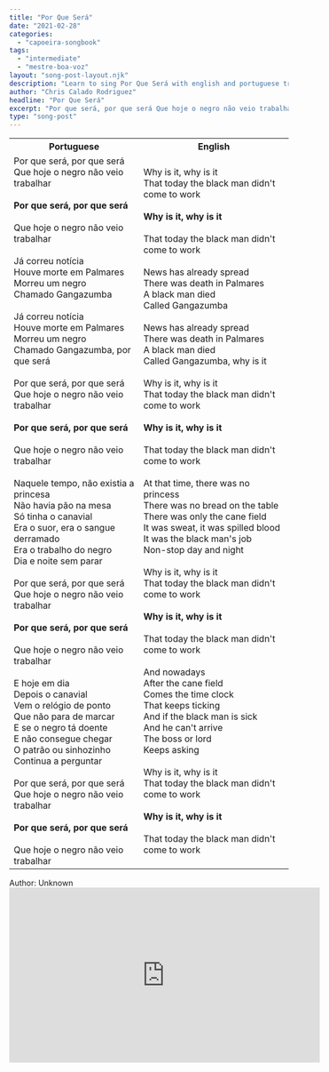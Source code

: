 ```yaml
---
title: "Por Que Será"
date: "2021-02-28"
categories:
  - "capoeira-songbook"
tags:
  - "intermediate"
  - "mestre-boa-voz"
layout: "song-post-layout.njk"
description: "Learn to sing Por Que Será with english and portuguese translations along with a video to help you learn."
author: "Chris Calado Rodriguez"
headline: "Por Que Será"
excerpt: "Por que será, por que será Que hoje o negro não veio trabalhar"
type: "song-post"
---
```


<table class="capoeira-table">
    <tr class="header-row">
        <th>Portuguese</th>
        <th>English</th>
    </tr>
    <tr>
        <td>Por que será, por que será<br>Que hoje o negro não veio trabalhar<br><br><strong>Por que será, por que será</strong><br><br>Que hoje o negro não veio trabalhar<br><br>Já correu notícia<br>Houve morte em Palmares<br>Morreu um negro<br>Chamado Gangazumba<br><br>Já correu notícia<br>Houve morte em Palmares<br>Morreu um negro<br>Chamado Gangazumba, por que será<br><br>Por que será, por que será<br>Que hoje o negro não veio trabalhar<br><br><strong>Por que será, por que será</strong><br><br>Que hoje o negro não veio trabalhar<br><br>Naquele tempo, não existia a princesa<br>Não havia pão na mesa<br>Só tinha o canavial<br>Era o suor, era o sangue derramado<br>Era o trabalho do negro<br>Dia e noite sem parar<br><br>Por que será, por que será<br>Que hoje o negro não veio trabalhar<br><br><strong>Por que será, por que será</strong><br><br>Que hoje o negro não veio trabalhar<br><br>E hoje em dia<br>Depois o canavial<br>Vem o relógio de ponto<br>Que não para de marcar<br>E se o negro tá doente<br>E não consegue chegar<br>O patrão ou sinhozinho<br>Continua a perguntar<br><br>Por que será, por que será<br>Que hoje o negro não veio trabalhar<br><br><strong>Por que será, por que será</strong><br><br>Que hoje o negro não veio trabalhar</td>
        <td>Why is it, why is it<br>That today the black man didn't come to work<br><br><strong>Why is it, why is it</strong><br><br>That today the black man didn't come to work<br><br>News has already spread<br>There was death in Palmares<br>A black man died<br>Called Gangazumba<br><br>News has already spread<br>There was death in Palmares<br>A black man died<br>Called Gangazumba, why is it<br><br>Why is it, why is it<br>That today the black man didn't come to work<br><br><strong>Why is it, why is it</strong><br><br>That today the black man didn't come to work<br><br>At that time, there was no princess<br>There was no bread on the table<br>There was only the cane field<br>It was sweat, it was spilled blood<br>It was the black man's job<br>Non-stop day and night<br><br>Why is it, why is it<br>That today the black man didn't come to work<br><br><strong>Why is it, why is it</strong><br><br>That today the black man didn't come to work<br><br>And nowadays<br>After the cane field<br>Comes the time clock<br>That keeps ticking<br>And if the black man is sick<br>And he can't arrive<br>The boss or lord<br>Keeps asking<br><br>Why is it, why is it<br>That today the black man didn't come to work<br><br><strong>Why is it, why is it</strong><br><br>That today the black man didn't come to work</td>
    </tr>
</table>
<figcaption>
Author: Unknown
</figcaption>

<iframe width="560" height="315" src="https://www.youtube.com/embed/cTUIwCYfzhg" title="YouTube video player" frameborder="0" allow="accelerometer; autoplay; clipboard-write; encrypted-media; gyroscope; picture-in-picture" allowfullscreen></iframe>